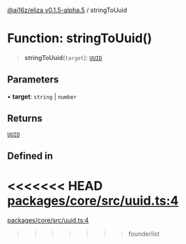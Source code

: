 [@ai16z/eliza v0.1.5-alpha.5](../index.md) / stringToUuid

# Function: stringToUuid()

> **stringToUuid**(`target`): [`UUID`](../type-aliases/UUID.md)

## Parameters

• **target**: `string` \| `number`

## Returns

[`UUID`](../type-aliases/UUID.md)

## Defined in

<<<<<<< HEAD
[packages/core/src/uuid.ts:4](https://github.com/ai16z/eliza/blob/main/packages/core/src/uuid.ts#L4)
=======
[packages/core/src/uuid.ts:4](https://github.com/konstantine25b/eliza/blob/main/packages/core/src/uuid.ts#L4)
>>>>>>> founderlist
